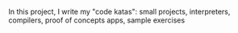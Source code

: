 In this project, I write my "code katas": small projects, interpreters, compilers, proof of concepts apps, sample exercises